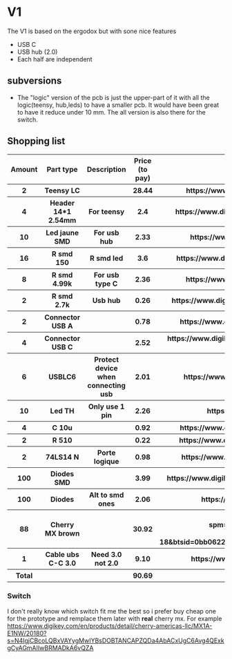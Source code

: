 # V1
The V1 is based on the ergodox but with sone nice features
* USB C
* USB hub (2.0)
* Each half are independent
##

## subversions
* The "logic" version of the pcb is just the upper-part of it with all the logic(teensy, hub,leds) to have a smaller pcb. It would have been great to have it reduce under 10 mm. The all version is also there for the switch.


## Shopping list
<table>
  <thead>
    <tr>
    <th>Amount</th>
    <th>Part type</th>
    <th>Description</th>
    <th>Price (to pay)</th>
    <th>Link</th>
    </tr>
  </thead>
  <tbody>
    <tr>
      <th>2</th>
      <th>Teensy LC</th>
      <th> </th>
      <th>28.44</th>
      <th>https://www.digikey.be/product-detail/fr/sparkfun-electronics/DEV-13305/1568-1233-ND/5721428</th>
    </tr>
    <tr>
      <th>4</th>
      <th>Header 14*1 2.54mm</th>
      <th>For teensy</th>
      <th>2.4</th>
      <th>https://www.digikey.be/product-detail/en/w%C3%BCrth-elektronik/61301411121/732-5325-ND/4846849</th>
    </tr>
    <tr>
      <th>10</th>
      <th>Led jaune SMD</th>
      <th>For usb hub</th>
      <th>2.33</th>
      <th>https://www.digikey.be/product-detail/fr/qt-brightek-qtb/QBLP615-Y/1516-1077-1-ND/4814804</th>
    </tr>
    <tr>
      <th>16</th>
      <th>R smd 150</th>
      <th>R smd led</th>
      <th>3.6</th>
      <th>https://www.digikey.be/product-detail/fr/rohm-semiconductor/LTR18EZPF1500/RHM150YCT-ND/4055449</th>
    </tr>
    <tr>
      <th>8</th>
      <th>R smd 4.99k</th>
      <th>For usb type C </th>
      <th>2.36</th>
      <th>https://www.digikey.be/product-detail/fr/vishay-dale/RCL06124K99FKEA/541-2378-1-ND/2587746</th>
    </tr>
    <tr>
      <th>2</th>
      <th>R smd 2.7k</th>
      <th>Usb hub</th>
      <th>0.26</th>
      <th>https://www.digikey.be/product-detail/fr/rohm-semiconductor/LTR18EZPF2701/RHM2-70KYCT-ND/1973120</th>
    </tr>
    <tr>
      <th>2</th>
      <th>Connector USB A</th>
      <th></th>
      <th>0.78</th>
      <th>https://www.digikey.be/product-detail/fr/on-shore-technology-inc/USB-A1HSW6/ED2989-ND/2677750</th>
    </tr>
    <tr>
      <th>4</th>
      <th>Connector USB C</th>
      <th></th>
      <th>2.52</th>
      <th>https://www.digikey.be/product-detail/fr/cvilux-usa/CU3216SASBLR004-NH/2987-CU3216SASBLR004-NHCT-ND/13177603</th>
    </tr>
    <tr>
      <th>6</th>
      <th>USBLC6</th>
      <th>Protect device when connecting usb</th>
      <th>2.01</th>
      <th>https://www.digikey.be/product-detail/fr/stmicroelectronics/USBLC6-2SC6/497-5235-1-ND/1121688</th>
    </tr>
    <tr>
      <th>10</th>
      <th>Led TH</th>
      <th>Only use 1 pin</th>
      <th>2.26</th>
      <th>https://www.digikey.be/product-detail/fr/lite-on-inc/LTL-1BEHJ/160-1938-ND/3198396</th>
    </tr>
    <tr>
      <th>4</th>
      <th>C 10u</th>
      <th></th>
      <th>0.92</th>
      <th>https://www.digikey.be/product-detail/fr/avx-corporation/12061C103KAZ2A/478-3577-1-ND/1024930</th>
    </tr>
    <tr>
      <th>2</th>
      <th>R 510</th>
      <th></th>
      <th>0.22</th>
      <th>https://www.digikey.be/product-detail/fr/rohm-semiconductor/LTR18EZPJ511/RHM510ZCT-ND/1973140</th>
    </tr>
    <tr>
      <th>2</th>
      <th>74LS14 N</th>
      <th>Porte logique</th>
      <th>0.98</th>
      <th>https://www.digikey.be/product-detail/fr/texas-instruments/SN74LS14DBR/296-26505-1-ND/2255024</th>
    </tr>
    <tr>
      <th>100</th>
      <th>Diodes SMD</th>
      <th></th>
      <th>3.99</th>
      <th>https://www.digikey.be/product-detail/fr/on-semiconductor/MMSD4148T1G/MMSD4148T1GOSCT-ND/1121611</th>
    </tr>
    <tr>
      <th>100</th>
      <th>Diodes </th>
      <th>Alt to smd ones</th>
      <th>2.06</th>
      <th>https://www.digikey.be/product-detail/fr/on-semiconductor/1N4148/1N4148FS-ND/458603</th>
    </tr>
    <tr>
      <th>88</th>
      <th>Cherry MX brown</th>
      <th></th>
      <th>30.92</th>
      <th>https://fr.aliexpress.com/item/1005001681627152.html?spm=a2g0o.productlist.0.0.4b9e49a1pXCVAw&algo_pvid=aae6ed30-4209-492e-a736-7e098fa6cffb&algo_expid=aae6ed30-4209-492e-a736-7e098fa6cffb-18&btsid=0bb0622a16102183873605978e7444&ws_ab_test=searchweb0_0,searchweb201602_,searchweb201603_</th>
    </tr>
    <tr>
      <th>1</th>
      <th>Cable ubs C-C 3.0</th>
      <th>Need 3.0 not 2.0 </th>
      <th>9.10</th>
      <th>https://www.digikey.be/product-detail/fr/cui-devices/CBLT-UC-UC-1WT/102-5955-ND/9838607</th>
    </tr>
    <tr>
    <th>Total</th>
    <th></th>
    <th></th>
    <th> 90.69 </th>
    <th></th>
  </tbody>
</table>

### Switch
I don't really know which switch fit me the best so i prefer buy cheap one for the prototype and remplace them later with **real** cherry mx. For example https://www.digikey.com/en/products/detail/cherry-americas-llc/MX1A-E1NW/20180?s=N4IgjCBcoLQBxVAYygMwIYBsDOBTANCAPZQDa4AbACxUgC6Avg4QExkgCyAGmAIIwBRMADkA6vQZA

